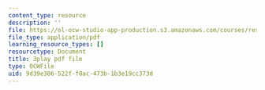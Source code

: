 ```yaml
---
content_type: resource
description: ''
file: https://ol-ocw-studio-app-production.s3.amazonaws.com/courses/res-18-005-highlights-of-calculus-spring-2010/9d39e306522ff0ac473b1b3e19cc373d_X9t-u87df3o.pdf
file_type: application/pdf
learning_resource_types: []
resourcetype: Document
title: 3play pdf file
type: OCWFile
uid: 9d39e306-522f-f0ac-473b-1b3e19cc373d
---
```


